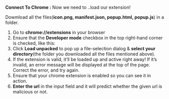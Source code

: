 **Connect To Chrome :**
Now we need to ..load our extension!


Dowmload all the files(**icon.png, manifest.json, popup.html, popup.js**) in a folder.

1. Go to **chrome://extensions** in your browser
2. Ensure that the **Developer mode** checkbox in the top right-hand corner is checked, like this:
3. Click **Load unpacked** to pop up a file-selection dialog & **select your directory**(the folder you downloaded all the files mentioned above).
4. If the extension is valid, it’ll be loaded up and active right away! If it’s invalid, an error message will be displayed at the top of the page. Correct the error, and try again.
5. Ensure that your chrome extension is enabled so you can see it in action.
6. **Enter the url** in the input field and it will predict whether the given url is malicious or not.

